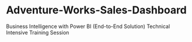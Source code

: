 # Adventure-Works-Sales-Dashboard
Business Intelligence with Power BI (End-to-End Solution) Technical Intensive Training Session
